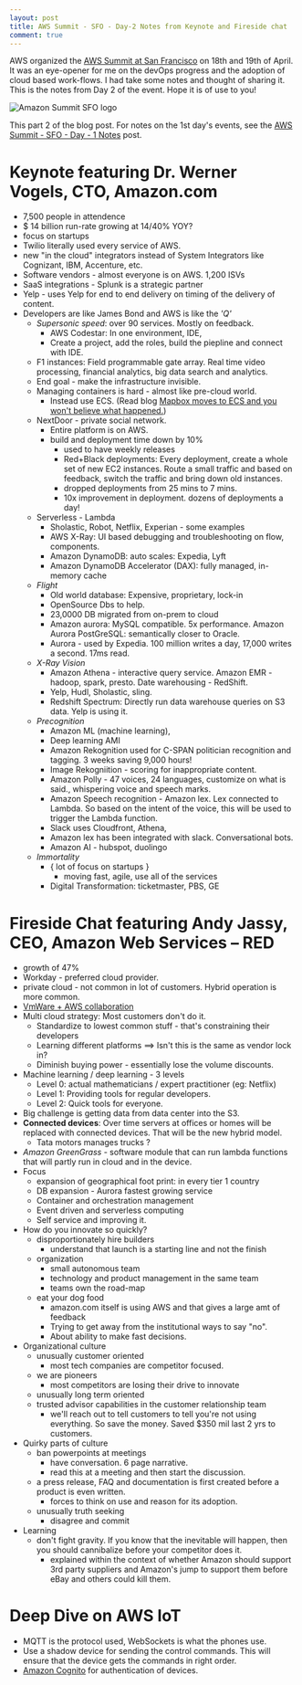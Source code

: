 ```yaml
---
layout: post
title: AWS Summit - SFO - Day-2 Notes from Keynote and Fireside chat
comment: true
---
```

AWS organized the [AWS Summit at San Francisco](https://aws.amazon.com/summits/san-francisco/) on 18th and 19th of April. It was an eye-opener for me on the devOps progress and the adoption of cloud based work-flows. I had take some notes and thought of sharing it. This is the notes from Day 2 of the event. Hope it is of use to you!

![Amazon Summit SFO logo](https://d0.awsstatic.com/events/Summits/AWS_Summit_Logo_RGB_WhiteAWS_Horiz_CityLeft_SanFrancisco.png)

This part 2 of the blog post. For notes on the 1st day's events, see the [AWS Summit - SFO - Day - 1 Notes](https://akshayranganath.github.io/AWSSummit-SFO-Day1-Notes/) post.

# Keynote featuring Dr. Werner Vogels, CTO, Amazon.com

- 7,500 people in attendence
- $ 14 billion run-rate growing at 14/40% YOY?
- focus on startups
- Twilio literally used every service of AWS.
- new "in the cloud" integrators instead of System Integrators like Cognizant, IBM, Accenture, etc.
- Software vendors - almost everyone is on AWS. 1,200 ISVs
- SaaS integrations - Splunk is a strategic partner
- Yelp - uses Yelp for end to end delivery on timing of the delivery of content.
- Developers are like James Bond and AWS is like the _'Q'_
	- *Supersonic speed*: over 90 services. Mostly on feedback.
		- AWS Codestar: In one environment, IDE, 
		- Create a project, add the roles, build the piepline and connect with IDE. 
	- F1 instances: Field programmable gate array. Real time video processing, financial analytics, big data search and analytics.
	- End goal - make the infrastructure invisible.
	- Managing containers is hard - almost like pre-cloud world.
		- Instead use ECS. (Read blog [Mapbox moves to ECS and you won't believe what happened.](https://www.mapbox.com/blog/switch-to-ecs/))
	- NextDoor - private social network.
		- Entire platform is on AWS.
		- build and deployment time down by 10%
			- used to have weekly releases
			- Red+Black deployments: Every deployment, create a whole set of new EC2 instances. Route a small traffic and based on feedback, switch the traffic and bring down old instances.
			- dropped deployments from 25 mins to 7 mins.
			- 10x improvement in deployment. dozens of deployments a day!
	- Serverless - Lambda
		- Sholastic, Robot, Netflix, Experian - some examples
		- AWS X-Ray: UI based debugging and troubleshooting on flow, components.
		- Amazon DynamoDB: auto scales: Expedia, Lyft
		- Amazon DynamoDB Accelerator (DAX): fully managed, in-memory cache
	- *Flight*
		- Old world database: Expensive, proprietary, lock-in
		- OpenSource Dbs to help.
		- 23,0000 DB migrated from on-prem to cloud
		- Amazon aurora: MySQL compatible. 5x performance. Amazon Aurora PostGreSQL: semantically closer to Oracle.
		- Aurora - used by Expedia. 100 million writes a day, 17,000 writes a second. 17ms read.
	- *X-Ray Vision*
		- Amazon Athena - interactive query service. Amazon EMR - hadoop, spark, presto. Date warehousing - RedShift.
		- Yelp, Hudl, Sholastic, sling.
		- Redshift Spectrum: Directly run data warehouse queries on S3 data. Yelp is using it.
	- *Precognition*
		- Amazon ML (machine learning), 
		- Deep learning AMI
		- Amazon Rekognition used for C-SPAN politician recognition and tagging. 3 weeks saving 9,000 hours!
		- Image Rekogniition - scoring for inappropriate content.
		- Amazon Polly - 47 voices, 24 languages, customize on what is said., whispering voice and speech marks.
		- Amazon Speech recognition - Amazon lex. Lex connected to Lambda. So based on the intent of the voice, this will be used to trigger the Lambda function.
		- Slack uses Cloudfront, Athena, 
		- Amazon lex has been integrated with slack. Conversational bots.
		- Amazon AI - hubspot, duolingo
	- *Immortality*
		- { lot of focus on startups }
			- moving fast, agile, use all of the services
		- Digital Transformation: ticketmaster, PBS, GE

# Fireside Chat featuring Andy Jassy, CEO, Amazon Web Services – RED

- growth of 47%
- Workday - preferred cloud provider.
- private cloud - not common in lot of customers. Hybrid operation is more common.
- [VmWare + AWS collaboration](http://www.businesswire.com/news/home/20161013006574/en/VMware-AWS-Announce-Hybrid-Cloud-Service-%E2%80%9CVMware)
- Multi cloud strategy: Most customers don't do it. 
	- Standardize to lowest common stuff - that's constraining their developers
	- Learning different platforms ==> Isn't this is the same as vendor lock in?
	- Diminish buying power - essentially lose the volume discounts.
- Machine learning / deep learning - 3 levels
	- Level 0: actual mathematicians / expert practitioner (eg: Netflix)
	- Level 1: Providing tools for regular developers.
	- Level 2: Quick tools for everyone.
- Big challenge is getting data from data center into the S3.
- __Connected devices__: Over time servers at offices or homes will be replaced with connected devices. That will be the new hybrid model.
	- Tata motors manages trucks ?
- *Amazon GreenGrass* - software module that can run lambda functions that will partly run in cloud and in the device.
- Focus
	- expansion of geographical foot print: in every tier 1 country
	- DB expansion - Aurora fastest growing service
	- Container and orchestration management
	- Event driven and serverless computing
	- Self service and improving it.
- How do you innovate so quickly?
	- disproportionately hire builders
		- understand that launch is a starting line and not the finish
	- organization
		- small autonomous team
		- technology and product management in the same team
		- teams own the road-map
	- eat your dog food
		- amazon.com itself is using AWS and that gives a large amt of feedback
		- Trying to get away from the institutional ways to say "no".
		- About ability to make fast decisions.
- Organizational culture
	- unusually customer oriented
		- most tech companies are competitor focused.
	- we are pioneers
		- most competitors are losing their drive to innovate
	- unusually long term oriented
	- trusted advisor capabilities in the customer relationship team
		- we'll reach out to tell customers to tell you're not using everything. So save the money. Saved $350 mil last 2 yrs to customers.
- Quirky parts of culture
	- ban powerpoints at meetings
		- have conversation. 6 page narrative.
		- read this at a meeting and then start the discussion.
	- a press release, FAQ and documentation is first created before a product is even written.
		- forces to think on use and reason for its adoption.
	- unusually truth seeking 
		- disagree and commit
- Learning
	- don't fight gravity. If you know that the inevitable will happen, then you should cannibalize before your competitor does it.
		- explained within the context of whether Amazon should support 3rd party suppliers and Amazon's jump to support them before eBay and others could kill them.

# Deep Dive on AWS IoT

- MQTT is the protocol used, WebSockets is what the phones use.
- Use a shadow device for sending the control commands. This will ensure that the device gets the commands in right order.
- [Amazon Cognito](https://aws.amazon.com/cognito/) for authentication of devices.


